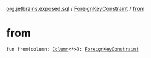 [org.jetbrains.exposed.sql](../index.md) / [ForeignKeyConstraint](index.md) / [from](.)

# from

`fun from(column: `[`Column`](../-column/index.md)`<*>): `[`ForeignKeyConstraint`](index.md)